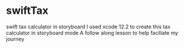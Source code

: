 # swiftTax
swift tax calculator in storyboard
I used xcode 12.2 to create this tax calculator in storyboard mode
A follow along lesson to help faciliate my journey
